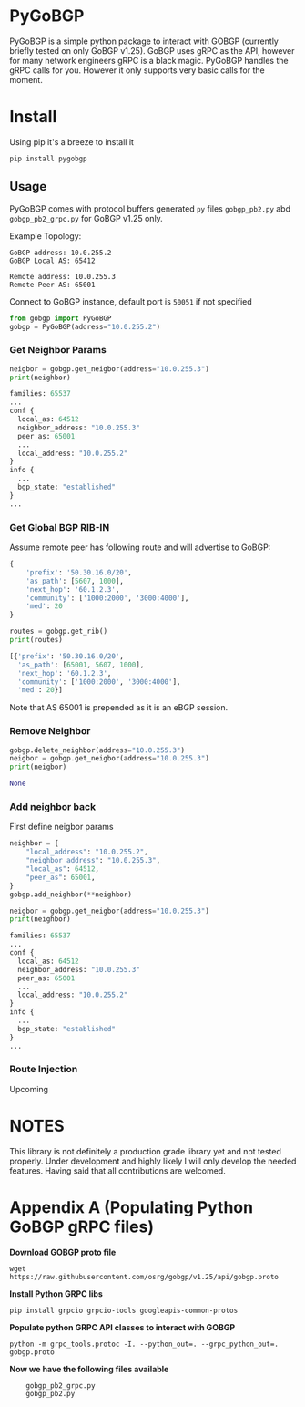 # PyGoBGP

PyGoBGP is a simple python package to interact with GOBGP (currently briefly tested on only GoBGP v1.25). GoBGP uses gRPC as the API, however for many network engineers gRPC is a black magic. PyGoBGP handles the gRPC calls for you. However it only supports very basic calls for the moment. 

# Install

Using pip it's a breeze to install it
```
pip install pygobgp
```

## Usage 
PyGoBGP comes with protocol buffers generated `py` files `gobgp_pb2.py` abd `gobgp_pb2_grpc.py` for GoBGP v1.25 only. 

Example Topology:

```
GoBGP address: 10.0.255.2
GoBGP Local AS: 65412

Remote address: 10.0.255.3
Remote Peer AS: 65001
```

Connect to GoBGP instance, default port is `50051` if not specified 

```python
from gobgp import PyGoBGP
gobgp = PyGoBGP(address="10.0.255.2")
```

### Get Neighbor Params
```python
neigbor = gobgp.get_neigbor(address="10.0.255.3")
print(neighbor)

families: 65537
...
conf {
  local_as: 64512
  neighbor_address: "10.0.255.3"
  peer_as: 65001
  ...
  local_address: "10.0.255.2"
}
info {
  ...
  bgp_state: "established"
}
...
```

### Get Global BGP RIB-IN 

Assume remote peer has following route and will advertise to GoBGP:
```python
{
    'prefix': '50.30.16.0/20',
    'as_path': [5607, 1000],
    'next_hop': '60.1.2.3',
    'community': ['1000:2000', '3000:4000'],
    'med': 20
}  

```

```python
routes = gobgp.get_rib()
print(routes)

[{'prefix': '50.30.16.0/20',
  'as_path': [65001, 5607, 1000],
  'next_hop': '60.1.2.3',
  'community': ['1000:2000', '3000:4000'],
  'med': 20}]
```
Note that AS 65001 is prepended as it is an eBGP session.

### Remove Neighbor

```python
gobgp.delete_neighbor(address="10.0.255.3")
neigbor = gobgp.get_neigbor(address="10.0.255.3")
print(neigbor)

None

```


### Add neighbor back

First define neigbor params
```python
neighbor = {
    "local_address": "10.0.255.2",
    "neighbor_address": "10.0.255.3",
    "local_as": 64512,
    "peer_as": 65001,
}
gobgp.add_neighbor(**neighbor)
```

```python
neigbor = gobgp.get_neigbor(address="10.0.255.3")
print(neighbor)

families: 65537
...
conf {
  local_as: 64512
  neighbor_address: "10.0.255.3"
  peer_as: 65001
  ...
  local_address: "10.0.255.2"
}
info {
  ...
  bgp_state: "established"
}
...
```

### Route Injection
Upcoming


# NOTES
This library is not definitely a production grade library yet and not tested properly. Under development and highly likely I will only develop the needed features. Having said that all contributions are welcomed.

# Appendix A (Populating Python GoBGP gRPC files)

 **Download GOBGP proto file**
```
wget https://raw.githubusercontent.com/osrg/gobgp/v1.25/api/gobgp.proto
```
**Install Python GRPC libs**
```
pip install grpcio grpcio-tools googleapis-common-protos
```

**Populate python GRPC API classes to interact with GOBGP**
```
python -m grpc_tools.protoc -I. --python_out=. --grpc_python_out=. gobgp.proto
```

**Now we have the following files available**
```
    gobgp_pb2_grpc.py
    gobgp_pb2.py
```
